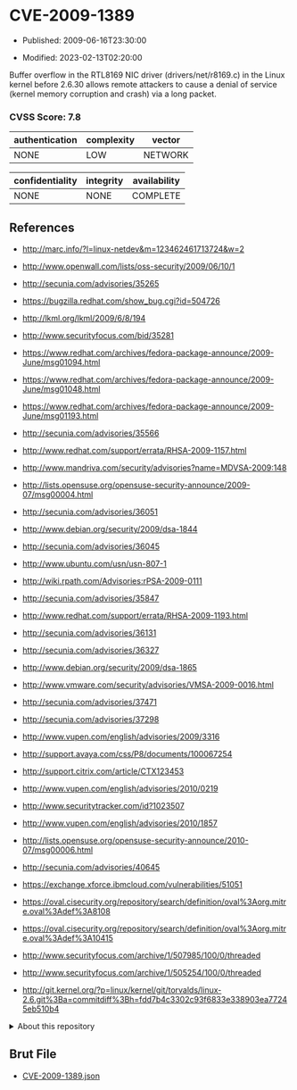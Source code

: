 # CVE-2009-1389

- Published: 2009-06-16T23:30:00

- Modified: 2023-02-13T02:20:00

Buffer overflow in the RTL8169 NIC driver (drivers/net/r8169.c) in the Linux kernel before 2.6.30 allows remote attackers to cause a denial of service (kernel memory corruption and crash) via a long packet.

### CVSS Score: **7.8**

| authentication | complexity | vector |
| --- | --- | --- |
| NONE | LOW | NETWORK |

| confidentiality | integrity | availability |
| --- | --- | --- |
| NONE | NONE | COMPLETE |

## References

* http://marc.info/?l=linux-netdev&m=123462461713724&w=2

* http://www.openwall.com/lists/oss-security/2009/06/10/1

* http://secunia.com/advisories/35265

* https://bugzilla.redhat.com/show_bug.cgi?id=504726

* http://lkml.org/lkml/2009/6/8/194

* http://www.securityfocus.com/bid/35281

* https://www.redhat.com/archives/fedora-package-announce/2009-June/msg01094.html

* https://www.redhat.com/archives/fedora-package-announce/2009-June/msg01048.html

* https://www.redhat.com/archives/fedora-package-announce/2009-June/msg01193.html

* http://secunia.com/advisories/35566

* http://www.redhat.com/support/errata/RHSA-2009-1157.html

* http://www.mandriva.com/security/advisories?name=MDVSA-2009:148

* http://lists.opensuse.org/opensuse-security-announce/2009-07/msg00004.html

* http://secunia.com/advisories/36051

* http://www.debian.org/security/2009/dsa-1844

* http://secunia.com/advisories/36045

* http://www.ubuntu.com/usn/usn-807-1

* http://wiki.rpath.com/Advisories:rPSA-2009-0111

* http://secunia.com/advisories/35847

* http://www.redhat.com/support/errata/RHSA-2009-1193.html

* http://secunia.com/advisories/36131

* http://secunia.com/advisories/36327

* http://www.debian.org/security/2009/dsa-1865

* http://www.vmware.com/security/advisories/VMSA-2009-0016.html

* http://secunia.com/advisories/37471

* http://secunia.com/advisories/37298

* http://www.vupen.com/english/advisories/2009/3316

* http://support.avaya.com/css/P8/documents/100067254

* http://support.citrix.com/article/CTX123453

* http://www.vupen.com/english/advisories/2010/0219

* http://www.securitytracker.com/id?1023507

* http://www.vupen.com/english/advisories/2010/1857

* http://lists.opensuse.org/opensuse-security-announce/2010-07/msg00006.html

* http://secunia.com/advisories/40645

* https://exchange.xforce.ibmcloud.com/vulnerabilities/51051

* https://oval.cisecurity.org/repository/search/definition/oval%3Aorg.mitre.oval%3Adef%3A8108

* https://oval.cisecurity.org/repository/search/definition/oval%3Aorg.mitre.oval%3Adef%3A10415

* http://www.securityfocus.com/archive/1/507985/100/0/threaded

* http://www.securityfocus.com/archive/1/505254/100/0/threaded

* http://git.kernel.org/?p=linux/kernel/git/torvalds/linux-2.6.git%3Ba=commitdiff%3Bh=fdd7b4c3302c93f6833e338903ea77245eb510b4

<details>
<summary>About this repository</summary> 

  This repository is part of the project [Live Hack CVE](https://github.com/Live-Hack-CVE). Main website can be found [www.live-hack.org](https://www.live-hack.org) 
  
  Made by [Sn0wAlice](https://github.com/Sn0wAlice) for the people that care about security and need to have a feed of the latest CVEs. Hope you enjoy it, don't forget to star the repo and follow me on [Twitter](https://twitter.com/Sn0wAlice) and [Github](https://github.com/Sn0wAlice). And that is my [personnal website](https://www.alice-snow.me/)

  - [Home Page](https://github.com/Live-Hack-CVE)
  - [Framework](https://github.com/Live-Hack-CVE/cve-framework)
  - [CVE database](https://github.com/Live-Hack-CVE/full_database)
  - [Changelog](https://github.com/Live-Hack-CVE/Changelog)
</details>

## Brut File

* [CVE-2009-1389.json](https://raw.githubusercontent.com/Live-Hack-CVE/full_database/main/cves/2009/CVE-2009-1389.json)

